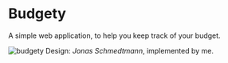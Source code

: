# Budgety
A simple web application, to help you keep track of your budget.

![budgety](https://user-images.githubusercontent.com/45242072/64467641-5bb95580-d112-11e9-9384-0036f54d0cf7.gif)
Design: *Jonas Schmedtmann*, implemented by me.
